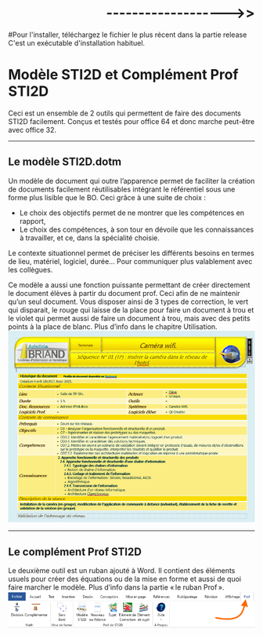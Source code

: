 # <div style="text-align: right">------------------->></div>
#Pour l'installer, téléchargez le fichier le plus récent dans la partie release
C'est un exécutable d'installation habituel.
# Modèle STI2D et Complément Prof STI2D
Ceci est un ensemble de 2 outils qui permettent de faire des documents STI2D facilement.
	Conçus et testés pour office 64 et donc marche peut-être avec office 32.
***
## Le modèle STI2D.dotm
Un modèle de document qui outre l’apparence permet de faciliter la création de documents facilement réutilisables intégrant le référentiel sous une forme plus lisible que le BO. 
Ceci grâce à une suite de choix :
* Le choix des objectifs permet de ne montrer que les compétences en rapport, 
* Le choix des compétences, à son tour en dévoile que les connaissances à travailler, et ce, dans la spécialité choisie.

Le contexte situationnel permet de préciser les différents besoins en termes de lieu, matériel, logiciel, durée… Pour communiquer plus valablement avec les collègues.

Ce modèle a aussi une fonction puissante permettant de créer directement le document élèves à partir du document prof. Ceci afin de ne maintenir qu’un seul document. Vous disposer ainsi de 3 types de correction, le vert qui disparait, le rouge qui laisse de la place pour faire un document à trou et le violet qui permet aussi de faire un document à trou, mais avec des petits points à la place de blanc. Plus d’info dans le chapitre Utilisation.
![Image d'un exemple de TP](https://github.com/FrankSAURET/ProfDeSTI2D/blob/master/Images/Exemple%20de%20TP-2.png)
***
## Le complément Prof STI2D
Le deuxième outil est un ruban ajouté à Word. Il contient des éléments usuels pour créer des équations ou de la mise en forme et aussi de quoi faire marcher le modèle. Plus d’info dans la partie « le ruban Prof ».
![Image du Ruban Prof](https://github.com/FrankSAURET/ProfDeSTI2D/blob/master/Images/rubanprof.png)
